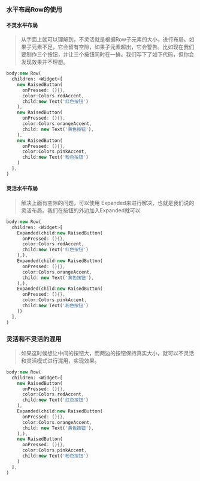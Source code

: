 ### 水平布局Row的使用
#### 不灵水平布局
> 从字面上就可以理解到，不灵活就是根据Row子元素的大小，进行布局。如果子元素不足，它会留有空隙，如果子元素超出，它会警告。比如现在我们要制作三个按钮，并让三个按钮同时在一排。我们写下了如下代码，但你会发现效果并不理想。

```dart
body:new Row(
  children: <Widget>[
    new RaisedButton(
      onPressed: (){},
      color:Colors.redAccent,
      child:new Text('红色按钮')
    ),
    new RaisedButton(
      onPressed: (){},
      color:Colors.orangeAccent,
      child: new Text('黄色按钮'),
    ),  
    new RaisedButton(
      onPressed: (){},
      color:Colors.pinkAccent,
      child:new Text('粉色按钮')
    )
  ],
)
```

#### 灵活水平布局
> 解决上面有空隙的问题，可以使用 Expanded来进行解决，也就是我们说的灵活布局。我们在按钮的外边加入Expanded就可以

```dart
body:new Row(
  children: <Widget>[
    Expanded(child:new RaisedButton(
      onPressed: (){},
      color:Colors.redAccent,
      child:new Text('红色按钮')
    ),),
    Expanded(child:new RaisedButton(
      onPressed: (){},
      color:Colors.orangeAccent,
      child: new Text('黄色按钮'),
    ),),  
    Expanded(child:new RaisedButton(
      onPressed: (){},
      color:Colors.pinkAccent,
      child:new Text('粉色按钮')
    ))
  ],
)
```

### 灵活和不灵活的混用
> 如果这时候想让中间的按钮大，而两边的按钮保持真实大小，就可以不灵活和灵活模式进行混用，实现效果。

```dart
body:new Row(
  children: <Widget>[
    new RaisedButton(
      onPressed: (){},
      color:Colors.redAccent,
      child:new Text('红色按钮')
    ),
    Expanded(child:new RaisedButton(
      onPressed: (){},
      color:Colors.orangeAccent,
      child: new Text('黄色按钮'),
    ),),  
    new RaisedButton(
      onPressed: (){},
      color:Colors.pinkAccent,
      child:new Text('粉色按钮')
    )
  ],
)
```
```